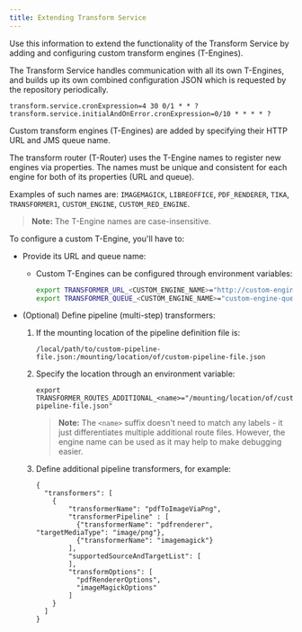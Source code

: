 ```yaml
---
title: Extending Transform Service
---
```

Use this information to extend the functionality of the Transform Service by adding and configuring custom transform engines (T-Engines).

The Transform Service handles communication with all its own T-Engines, and builds up its own combined configuration JSON which is requested by the repository periodically.

```
transform.service.cronExpression=4 30 0/1 * * ?
transform.service.initialAndOnError.cronExpression=0/10 * * * * ?
```

Custom transform engines (T-Engines) are added by specifying their HTTP URL and JMS queue name. 

The transform router (T-Router) uses the T-Engine names to register new engines via properties. The names must be unique and consistent for each engine for both of its properties (URL and queue).

Examples of such names are: `IMAGEMAGICK`, `LIBREOFFICE`, `PDF_RENDERER`, `TIKA`, `TRANSFORMER1`, `CUSTOM_ENGINE`, `CUSTOM_RED_ENGINE`.

> **Note:** The T-Engine names are case-insensitive.

To configure a custom T-Engine, you'll have to:

*   Provide its URL and queue name:
    *   Custom T-Engines can be configured through environment variables:

        ```bash
        export TRANSFORMER_URL_<CUSTOM_ENGINE_NAME>="http://custom-engine-host:8090"
        export TRANSFORMER_QUEUE_<CUSTOM_ENGINE_NAME>="custom-engine-queue"
        ```

*   (Optional) Define pipeline (multi-step) transformers:
    1.  If the mounting location of the pipeline definition file is:

        ```
        /local/path/to/custom-pipeline-file.json:/mounting/location/of/custom-pipeline-file.json
        ```

    2.  Specify the location through an environment variable:

        ```
        export TRANSFORMER_ROUTES_ADDITIONAL_<name>="/mounting/location/of/custom-pipeline-file.json"
        ```

        > **Note:** The `<name>` suffix doesn't need to match any labels - it just differentiates multiple additional route files. However, the engine name can be used as it may help to make debugging easier.

    3.  Define additional pipeline transformers, for example:

        ```
        {
          "transformers": [
            {
                "transformerName": "pdfToImageViaPng",
                "transformerPipeline" : [
                  {"transformerName": "pdfrenderer",      "targetMediaType": "image/png"},
                  {"transformerName": "imagemagick"}
                ],
                "supportedSourceAndTargetList": [
                ],
                "transformOptions": [
                  "pdfRendererOptions",
                  "imageMagickOptions"
                ]
            }
          ]
        }
        ```



